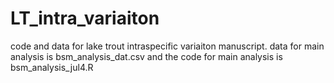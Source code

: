 # LT_intra_variaiton
 code and data for lake trout intraspecific variaiton manuscript.
 data for main analysis is bsm_analysis_dat.csv and the code for main analysis is bsm_analysis_jul4.R
